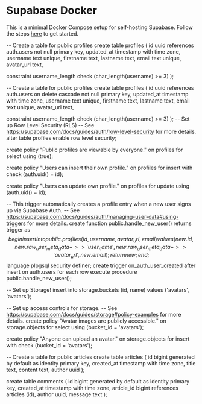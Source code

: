 # Supabase Docker

This is a minimal Docker Compose setup for self-hosting Supabase. Follow the steps [here](https://supabase.com/docs/guides/hosting/docker) to get started.


-- Create a table for public profiles
create table profiles (
  id uuid references auth.users not null primary key,
  updated_at timestamp with time zone,
  username text unique,
  firstname text,
  lastname text,
  email text unique,
  avatar_url text,

  constraint username_length check (char_length(username) >= 3)
);

-- Create a table for public profiles
create table profiles (
  id uuid references auth.users on delete cascade not null primary key,
  updated_at timestamp with time zone,
  username text unique,
  firstname text,
  lastname text,
  email text unique,
  avatar_url text,

  constraint username_length check (char_length(username) >= 3)
);
-- Set up Row Level Security (RLS)
-- See https://supabase.com/docs/guides/auth/row-level-security for more details.
alter table profiles
  enable row level security;

create policy "Public profiles are viewable by everyone." on profiles
  for select using (true);

create policy "Users can insert their own profile." on profiles
  for insert with check (auth.uid() = id);

create policy "Users can update own profile." on profiles
  for update using (auth.uid() = id);

-- This trigger automatically creates a profile entry when a new user signs up via Supabase Auth.
-- See https://supabase.com/docs/guides/auth/managing-user-data#using-triggers for more details.
create function public.handle_new_user()
returns trigger as $$
begin
  insert into public.profiles (id, username, avatar_url, email)
  values (new.id, new.raw_user_meta_data->>'user_name', new.raw_user_meta_data->>'avatar_url', new.email);
  return new;
end;
$$ language plpgsql security definer;
create trigger on_auth_user_created
  after insert on auth.users
  for each row execute procedure public.handle_new_user();

-- Set up Storage!
insert into storage.buckets (id, name)
  values ('avatars', 'avatars');

-- Set up access controls for storage.
-- See https://supabase.com/docs/guides/storage#policy-examples for more details.
create policy "Avatar images are publicly accessible." on storage.objects
  for select using (bucket_id = 'avatars');

create policy "Anyone can upload an avatar." on storage.objects
  for insert with check (bucket_id = 'avatars');

-- Create a table for public articles
create table articles (
  id bigint generated by default as identity primary key,
  created_at timestamp with time zone,
  title text,
  content text,
  author uuid
);

create table comments (
  id bigint generated by default as identity primary key,
  created_at timestamp with time zone,
  article_id bigint references articles (id),
  author uuid,
  message text
);